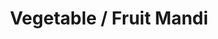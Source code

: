 ---
title: "Vegetable / Fruit Mandi"
url: /gangapur-city/vegetable-fruit-mandi/
shop: Supermarkt
---